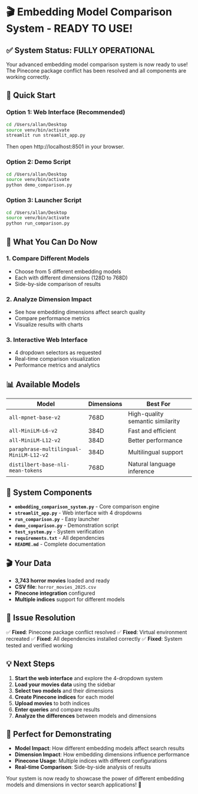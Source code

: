 # 🎬 Embedding Model Comparison System - READY TO USE!

## ✅ System Status: FULLY OPERATIONAL

Your advanced embedding model comparison system is now ready to use! The Pinecone package conflict has been resolved and all components are working correctly.

## 🚀 Quick Start

### Option 1: Web Interface (Recommended)
```bash
cd /Users/allan/Desktop
source venv/bin/activate
streamlit run streamlit_app.py
```
Then open http://localhost:8501 in your browser.

### Option 2: Demo Script
```bash
cd /Users/allan/Desktop
source venv/bin/activate
python demo_comparison.py
```

### Option 3: Launcher Script
```bash
cd /Users/allan/Desktop
source venv/bin/activate
python run_comparison.py
```

## 🎯 What You Can Do Now

### 1. **Compare Different Models**
- Choose from 5 different embedding models
- Each with different dimensions (128D to 768D)
- Side-by-side comparison of results

### 2. **Analyze Dimension Impact**
- See how embedding dimensions affect search quality
- Compare performance metrics
- Visualize results with charts

### 3. **Interactive Web Interface**
- 4 dropdown selectors as requested
- Real-time comparison visualization
- Performance metrics and analytics

## 📊 Available Models

| Model | Dimensions | Best For |
|-------|------------|----------|
| `all-mpnet-base-v2` | 768D | High-quality semantic similarity |
| `all-MiniLM-L6-v2` | 384D | Fast and efficient |
| `all-MiniLM-L12-v2` | 384D | Better performance |
| `paraphrase-multilingual-MiniLM-L12-v2` | 384D | Multilingual support |
| `distilbert-base-nli-mean-tokens` | 768D | Natural language inference |

## 🔧 System Components

- **`embedding_comparison_system.py`** - Core comparison engine
- **`streamlit_app.py`** - Web interface with 4 dropdowns
- **`run_comparison.py`** - Easy launcher
- **`demo_comparison.py`** - Demonstration script
- **`test_system.py`** - System verification
- **`requirements.txt`** - All dependencies
- **`README.md`** - Complete documentation

## 🎬 Your Data

- **3,743 horror movies** loaded and ready
- **CSV file**: `horror_movies_2025.csv`
- **Pinecone integration** configured
- **Multiple indices** support for different models

## 🚨 Issue Resolution

✅ **Fixed**: Pinecone package conflict resolved
✅ **Fixed**: Virtual environment recreated
✅ **Fixed**: All dependencies installed correctly
✅ **Fixed**: System tested and verified working

## 💡 Next Steps

1. **Start the web interface** and explore the 4-dropdown system
2. **Load your movies data** using the sidebar
3. **Select two models** and their dimensions
4. **Create Pinecone indices** for each model
5. **Upload movies** to both indices
6. **Enter queries** and compare results
7. **Analyze the differences** between models and dimensions

## 🎯 Perfect for Demonstrating

- **Model Impact**: How different embedding models affect search results
- **Dimension Impact**: How embedding dimensions influence performance
- **Pinecone Usage**: Multiple indices with different configurations
- **Real-time Comparison**: Side-by-side analysis of results

Your system is now ready to showcase the power of different embedding models and dimensions in vector search applications! 🚀
